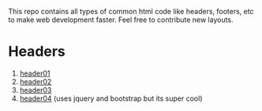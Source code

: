 This repo contains all types of common html code like headers, footers, etc to make web development faster.
Feel free to contribute new layouts.

# Headers

1. [header01](https://harshvats2000.github.io/resources/headers/header01.html)
1. [header02](https://harshvats2000.github.io/resources/headers/header02.html)
1. [header03](https://harshvats2000.github.io/resources/headers/header03.html)
1. [header04](https://harshvats2000.github.io/resources/headers/header04.html) (uses jquery and bootstrap but its super cool)
